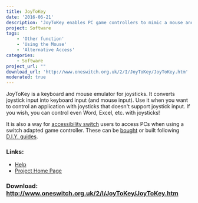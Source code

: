 ```yaml
---
title: JoyToKey
date: '2016-06-21'
description: 'JoyToKey enables PC game controllers to mimic a mouse and the keyboard. It is a freeware utility which can be of great use to disabled users.'
project: Software
tags:
    - 'Other function'
    - 'Using the Mouse'
    - 'Alternative Access'
categories:
    - Software
project_url: ""
download_url: 'http://www.oneswitch.org.uk/2/I/JoyToKey/JoyToKey.htm'
moderated: true
---
```

JoyToKey is a keyboard and mouse emulator for joysticks. It converts joystick input into keyboard input (and mouse input). Use it when you want to control an application with joysticks that doesn't support joystick input. If you wish, you can control even Word, Excel, etc. with joysticks!

It is also a way for <a _blank="" href="" target="">accessibility switch</a> users to access PCs when using a switch adapted game controller. These can be <a href="">bought</a> or built following <a href="">D.I.Y. guides</a>.

### Links:
- <a href="http://www.oneswitch.org.uk/2/I/JoyToKey/JoyToKey.htm">Help</a>
- <a href="http://www.oneswitch.org.uk/2/I/JoyToKey/JoyToKey.htm">Project Home Page</a>

### Download: http://www.oneswitch.org.uk/2/I/JoyToKey/JoyToKey.htm 